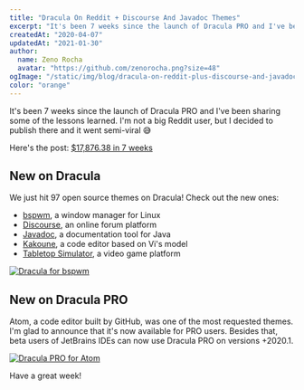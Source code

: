 ```yaml
---
title: "Dracula On Reddit + Discourse And Javadoc Themes"
excerpt: "It's been 7 weeks since the launch of Dracula PRO and I've been sharing some of the lessons learned. I'm not a big Reddit user, but I decided to publish there and it went semi-viral."
createdAt: "2020-04-07"
updatedAt: "2021-01-30"
author:
  name: Zeno Rocha
  avatar: "https://github.com/zenorocha.png?size=48"
ogImage: "/static/img/blog/dracula-on-reddit-plus-discourse-and-javadoc-themes-a.png"
color: "orange"
---
```


It's been 7 weeks since the launch of Dracula PRO and I've been sharing some of the lessons learned. I'm not a big Reddit user, but I decided to publish there and it went semi-viral 😅

Here's the post: [$17,876.38 in 7 weeks](https://www.reddit.com/r/Entrepreneur/comments/fub13w/1787638_in_7_weeks/)

## New on Dracula

We just hit 97 open source themes on Dracula! Check out the new ones:

- [bspwm](/bspwm), a window manager for Linux
- [Discourse](/discourse), an online forum platform
- [Javadoc](/javadoc), a documentation tool for Java
- [Kakoune](/kakoune), a code editor based on Vi's model
- [Tabletop Simulator](/tabletop-simulator), a video game platform

[![Dracula for bspwm](/static/img/blog/dracula-on-reddit-plus-discourse-and-javadoc-themes-a.png)](/bspwm)

## New on Dracula PRO

Atom, a code editor built by GitHub, was one of the most requested themes. I'm glad to announce that it's now available for PRO users. Besides that, beta users of JetBrains IDEs can now use Dracula PRO on versions +2020.1.

[![Dracula PRO for Atom](/static/img/blog/dracula-on-reddit-plus-discourse-and-javadoc-themes-b.jpg)](/pro)

Have a great week!
